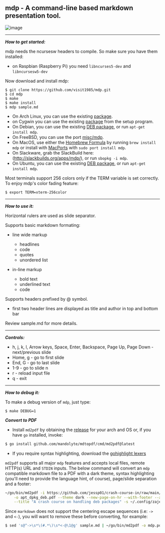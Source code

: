 
## mdp - A command-line based markdown presentation tool.

![image](https://cloud.githubusercontent.com/assets/2237222/5810237/797c494c-a043-11e4-9dbd-959cab4055fa.gif)

---

***How to get started:***

mdp needs the ncursesw headers to compile.
So make sure you have them installed:

- on Raspbian (Raspberry Pi) you need `libncurses5-dev` and `libncursesw5-dev`

Now download and install mdp:

    $ git clone https://github.com/visit1985/mdp.git
    $ cd mdp
    $ make
    $ make install
    $ mdp sample.md

- On Arch Linux, you can use the existing [package](https://www.archlinux.org/packages/extra/x86_64/mdp/).
- on Cygwin you can use the existing [package](https://cygwin.com/cgi-bin2/package-grep.cgi?grep=mdp.exe) from the setup program.
- On Debian, you can use the existing [DEB package](https://tracker.debian.org/pkg/mdp-src), or run `apt-get install mdp`.
- On FreeBSD, you can use the port [misc/mdp](http://www.freshports.org/misc/mdp).
- On MacOS, use either the [Homebrew Formula](http://brewformulas.org/Mdp) by running `brew install mdp` or install with [MacPorts](https://ports.macports.org/port/mdp/) with `sudo port install mdp`.
- On Slackware, grab the SlackBuild here: (http://slackbuilds.org/apps/mdp/), or run `sbopkg -i mdp`.
- On Ubuntu, you can use the existing [DEB package](https://launchpad.net/ubuntu/+source/mdp-src), or run `apt-get install mdp`.

Most terminals support 256 colors only if the TERM variable is
set correctly. To enjoy mdp's color fading feature:

    $ export TERM=xterm-256color

---

***How to use it:***

Horizontal rulers are used as slide separator.

Supports basic markdown formating:

- line wide markup
    - headlines
    - code
    - quotes
    - unordered list

- in-line markup
    - bold text
    - underlined text
    - code

Supports headers prefixed by @ symbol.

- first two header lines are displayed as title and author
    in top and bottom bar

Review sample.md for more details.

---

***Controls:***

- h, j, k, l, Arrow keys,
    Space, Enter, Backspace,
    Page Up, Page Down - next/previous slide
- Home, g - go to first slide
- End, G - go to last slide
- 1-9 - go to slide n
- r - reload input file
- q - exit


---

***How to debug it:***

To make a debug version of `mdp`, just type:

    $ make DEBUG=1

***Convert to PDF***

- Install `md2pdf` by obtaining the [release](https://github.com/mandolyte/mdtopdf/releases) for your arch and OS or, if
  you have `go` installed, invoke:

```sh
$ go install github.com/mandolyte/mdtopdf/cmd/md2pdf@latest
```
- If you require syntax highlighting, download the [gohighlight lexers](https://github.com/jessp01/gohighlight/tree/master/syntax_files)

`md2pdf` supports all major `mdp` features and accepts local files, remote HTTP(s) URL and `STDIN` inputs.
The below command will convert an `mdp` compatible markdown file to a PDF with a dark theme,
syntax highlighting (you'll need to provide the language hint, of course), page/slide separation and a footer:

```sh
~/go/bin/md2pdf -i https://github.com/jessp01/crash-course-in/raw/main/courses/apt_dpkg_deb/apt_dpkg_deb.md \
    -o apt_dpkg_deb.pdf --theme dark --new-page-on-hr --with-footer --author "Jesse Portnoy <jesse@packaman.io>" \
    --title "A crash course on handling deb packages" -s ~/.config/zaje/syntax_files
```

Since `markdown` does not support the centering escape sequences (i.e: `->` and `<-`), you will want to remove these before converting, for example:

```sh
$ sed 's@^->\s*\(#.*\)\s*<-@\1@g' sample.md | ~/go/bin/md2pdf -o mdp.pdf --theme dark --new-page-on-hr
```


